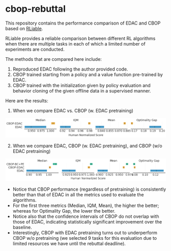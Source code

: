 # cbop-rebuttal

This repository contains the performance comparison of EDAC and CBOP based on [RLiable](https://github.com/google-research/rliable).

RLiable provides a reliable comparison between different RL algorithms when there are multiple tasks in each of which a limited number of experiments are conducted.

The methods that are compared here include:

1. Reproduced EDAC following the author provided code.
2. CBOP trained starting from a policy and a value function pre-trained by EDAC.
3. CBOP trained with the initialization given by policy evaluation and behavior cloning of the given offline data in a supervised manner.

Here are the results:

1. When we compare EDAC vs. CBOP (w. EDAC pretraining)

<img src="https://github.com/neurips-cbop/cbop-rebuttal/blob/main/locomotion_aggregates_all_tasks.png" width="1000">

2. When we compare EDAC, CBOP (w. EDAC pretraining), and CBOP (w/o EDAC pretraining)

<img src="https://github.com/neurips-cbop/cbop-rebuttal/blob/main/locomotion_aggregates_9tasks.png" width="1000">

* Notice that CBOP performance (regardless of pretraining) is consistently better than that of EDAC in all the metrics used to evaluate the algorithms. 
* For the first three metrics (Median, IQM, Mean), the higher the better; whereas for Optimality Gap, the lower the better. 
* Notice also that the confidence intervals of CBOP do not overlap with those of EDAC, indicating statistically significant improvement over the baseline.
* Interestingly, CBOP with EDAC pretraining turns out to underperform CBOP w/o pretraining (we selected 9 tasks for this evaluation due to limited resources we have until the rebuttal deadline). 

